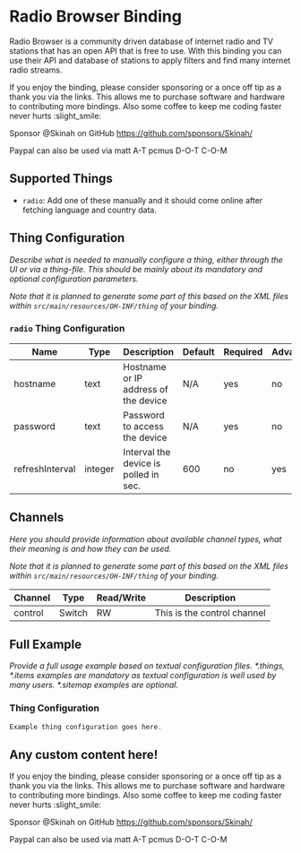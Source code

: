 # Radio Browser Binding

Radio Browser is a community driven database of internet radio and TV stations that has an open API that is free to use.
With this binding you can use their API and database of stations to apply filters and find many internet radio streams.

If you enjoy the binding, please consider sponsoring or a once off tip as a thank you via the links.
This allows me to purchase software and hardware to contributing more bindings.
Also some coffee to keep me coding faster never hurts :slight_smile:

Sponsor @Skinah on GitHub
<https://github.com/sponsors/Skinah/>

Paypal can also be used via
matt A-T pcmus D-O-T C-O-M

## Supported Things

- `radio`: Add one of these manually and it should come online after fetching language and country data.

## Thing Configuration

_Describe what is needed to manually configure a thing, either through the UI or via a thing-file._
_This should be mainly about its mandatory and optional configuration parameters._

_Note that it is planned to generate some part of this based on the XML files within ```src/main/resources/OH-INF/thing``` of your binding._

### `radio` Thing Configuration

| Name            | Type    | Description                           | Default | Required | Advanced |
|-----------------|---------|---------------------------------------|---------|----------|----------|
| hostname        | text    | Hostname or IP address of the device  | N/A     | yes      | no       |
| password        | text    | Password to access the device         | N/A     | yes      | no       |
| refreshInterval | integer | Interval the device is polled in sec. | 600     | no       | yes      |

## Channels

_Here you should provide information about available channel types, what their meaning is and how they can be used._

_Note that it is planned to generate some part of this based on the XML files within ```src/main/resources/OH-INF/thing``` of your binding._

| Channel | Type   | Read/Write | Description                 |
|---------|--------|------------|-----------------------------|
| control | Switch | RW         | This is the control channel |

## Full Example

_Provide a full usage example based on textual configuration files._
_*.things, *.items examples are mandatory as textual configuration is well used by many users._
_*.sitemap examples are optional._

### Thing Configuration

```java
Example thing configuration goes here.
```

## Any custom content here!

If you enjoy the binding, please consider sponsoring or a once off tip as a thank you via the links.
This allows me to purchase software and hardware to contributing more bindings.
Also some coffee to keep me coding faster never hurts :slight_smile:

Sponsor @Skinah on GitHub
<https://github.com/sponsors/Skinah/>

Paypal can also be used via
matt A-T pcmus D-O-T C-O-M
